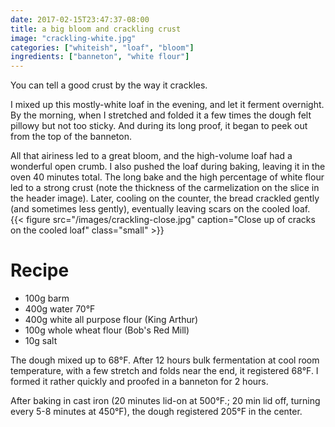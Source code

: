 ```yaml
---
date: 2017-02-15T23:47:37-08:00
title: a big bloom and crackling crust
image: "crackling-white.jpg"
categories: ["whiteish", "loaf", "bloom"]
ingredients: ["banneton", "white flour"]
---
```


You can tell a good crust by the way it crackles.

I mixed up this mostly-white loaf in the evening, and let it ferment overnight.
By the morning, when I stretched and folded it a few times the dough felt pillowy but not too sticky.
And during its long proof, it began to peek out from the top of the banneton.

All that airiness led to a great bloom, and the high-volume loaf had a wonderful open crumb.
I also pushed the loaf during baking, leaving it in the oven 40 minutes total.
The long bake and the high percentage of white flour led to a strong crust (note the thickness of the carmelization on the slice in the header image).
Later, cooling on the counter, the bread crackled gently (and sometimes less gently), eventually leaving scars on the cooled loaf.
{{< figure src="/images/crackling-close.jpg" caption="Close up of cracks on the cooled loaf" class="small" >}}

# Recipe

* 100g barm
* 400g water 70°F
* 400g white all purpose flour (King Arthur)
* 100g whole wheat flour (Bob's Red Mill)
* 10g salt

The dough mixed up to 68°F.
After 12 hours bulk fermentation at cool room temperature, with a few stretch and folds near the end, it registered 68°F.
I formed it rather quickly and proofed in a banneton for 2 hours.

After baking in cast iron (20 minutes lid-on at 500°F.; 20 min lid off, turning every 5-8 minutes at 450°F), the dough registered 205°F in the center.
